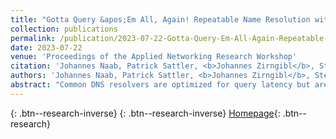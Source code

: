 ```yaml
---
title: "Gotta Query &apos;Em All, Again! Repeatable Name Resolution with Full Dependency Provenance"
collection: publications
permalink: /publication/2023-07-22-Gotta-Query-Em-All-Again-Repeatable-Name-Resolution-with-Full-Dependency-Provenance
date: 2023-07-22
venue: 'Proceedings of the Applied Networking Research Workshop'
citation: 'Johannes Naab, Patrick Sattler, <b>Johannes Zirngibl</b>, Stephan GÃ¼nther, Georg Carle, &quot;Gotta Query &amp;apos;Em All, Again! Repeatable Name Resolution with Full Dependency Provenance.&quot; Proceedings of the Applied Networking Research Workshop, 2023.'
authors: 'Johannes Naab, Patrick Sattler, <b>Johannes Zirngibl</b>, Stephan GÃ¼nther, Georg Carle'
abstract: "Common DNS resolvers are optimized for query latency but are not designed to expose the internal dependencies and structures within the DNS. This makes it difficult to investigate DNS setups, detect errors and misconfigurations, and determine their impact on users.In order to reliably track the internal, potentially cyclic dependencies within the DNS, we propose to split the dependency graph into strongly connected components. By querying all authoritative servers and considering differences in order and timing for repeated runs, we are able to resolve domain names in a repeatable and traceable manner. We validate this approach by introducing a test methodology that allows re-running the resolver against previously recorded data. This data can be used to further study various aspects of global DNS deployments."
---
```

[<i class="ai ai-google-scholar"></i>](https://scholar.google.com/scholar?q=Gotta+Query+&#x27;Em+All,+Again!+Repeatable+Name+Resolution+with+Full+Dependency+Provenance){: .btn--research-inverse} [<i class="fas fa-file-pdf"></i>](/files/naab2023querythemall.pdf){: .btn--research-inverse} [Homepage](https://tcb-resolve.github.io/){: .btn--research}
